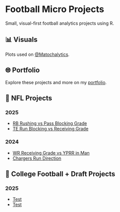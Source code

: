 # Football Micro Projects

Small, visual-first football analytics projects using R.

## 📊 Visuals
Plots used on [@Matochalytics](https://twitter.com/Matochalytics).

## 🌐 Portfolio  
Explore these projects and more on my <a href="https://aydenmatocha.github.io/projects" target="_blank">portfolio</a>.

## 📂 NFL Projects
### 2025
- [RB Rushing vs Pass Blocking Grade](NFL/RB-Rushing-PB-Grade)
- [TE Run Blocking vs Receiving Grade](NFL/TE-Receiving-Blocking-Grade)
### 2024
- [WR Receiving Grade vs YPRR in Man](NFL/WR-Grade-YPRR-Man)
- [Chargers Run Direction](NFL/ChargersRunDirection_2024)

## 📂 College Football + Draft Projects
### 2025
- [Test](college/2024_p5_qbs_epa_vs_ayards.R)
- [Test](college/freshman_rb_performance_trends.R)